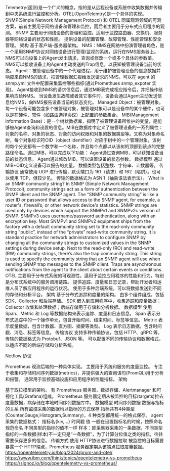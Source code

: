 Telemetry(遥测)是一个广义的概念，指的是从远程设备或系统中收集数据并传输到中央系统进行监控和分析。OTEL(OpenTelemtry)是一个具体的实现。
SNMP(Simple Network Management Protocol) 和 OTEL 同属观测领域的可测方案，前者主要用于网络设备和管理和监控，而后者主要用于分布式应用程序的观测。
SNMP
主要用于网络设备的管理和监控。适用于监控路由器、交换机、服务器等网络设备的状态和性能。
提供设备的配置管理、故障管理、性能管理和安全管理。
架构
基于客户端-服务器架构。
NMS：NMS在网络中扮演管理者角色，是一个采用SNMP协议对网络设备进行管理/监视的系统，运行在NMS服务器上。
NMS可以向设备上的Agent发出请求，查询或修改一个或多个具体的参数值。
NMS可以接收设备上的Agent主动发送的Trap信息，以获知被管理设备当前的状态。
Agent：被管理设备中的一个代理进程，用于维护被管理设备的信息数据并响应来自NMS的请求，把管理数据汇报给发送请求的NMS。可以在 agent 的 snmp.yml 文件中配置采集监控哪些指标(通过Promethues snmp_expoter 实现)。
Agent接收到NMS的请求信息后，通过MIB表完成相应指令后，并把操作结果响应给NMS。
当设备发生故障或者其它事件时，设备会通过Agent主动发送信息给NMS，向NMS报告设备当前的状态变化。
Managed Object：被管理对象。每一个设备可能包含多个被管理对象，被管理对象可以是设备中的某个硬件，也可以是在硬件、软件（如路由选择协议）上配置的参数集合。
MIB(Management Information Base)：是一个树状数据库，指明了被管理设备所维护的变量，是能够被Agent查询和设置的信息。MIB在数据库中定义了被管理设备的一系列属性：对象的名称、对象的状态、对象的访问权限和对象的数据类型等。又称为对象命名树，每个对象标识符OID（object identifier）对应于树中的一个管理对象，该树的每个分支都有一个数字和一个名称，并且每个点都以从该树的顶部到该点的完整路径命名。通过MIB，可以完成以下功能：
Agent通过查询MIB，可以获知设备当前的状态信息。
Agent通过修改MIB，可以设置设备的状态参数。
数据模型
通过 MIB+OID定义设备可以报告的变量。
数据类型包括整数、字符串、计数器等。
传输协议
通常使用 UDP 进行传输，默认端口为 161（请求）和 162（陷阱）。也可以使用 TCP，但较少见。
传输的数据格式为 ASN.1（抽象语法表示法）。
What is an SNMP community string?
In SNMP (Simple Network Management Protocol), community strings act as a form of authentication between the SNMP client and the SNMP agent.
The “SNMP community string” is like a user ID or password that allows access to the SNMP agent, for example, a router's, firewall’s, or other network device's statistics.
SNMP strings are used only by devices which support the SNMPv1 and SNMPv2c version of SNMP. SNMPv3 uses username/password authentication, along with an encryption key.
Most SNMPv1 and SNMPv2 equipment ships from the factory with a default community string set to the read-only community string “public”, instead of the “private” read-write community string. It is standard practice for network administrators to configure SNMP by changing all the community strings to customized values in the SNMP settings during device setup.
Next to the read-only (RO) and read-write (RW) community strings, there’s also the trap community string. This string is used to specify the community string that an SNMP agent will use when sending SNMP trap messages to the SNMP client. Traps are asynchronous notifications from the agent to the client about certain events or conditions.
OTEL
主要用于分布式系统的可观测性。适用于监控应用程序的性能和行为，特别是分布式系统中的服务调用链路。
提供追踪、度量和日志记录，帮助开发者和运维人员了解应用程序的运行状况。
使用于多种后端系统，可以将数据发送到不同的存储和分析平台。
架构
基于分布式追踪和度量的架构。
由多个组件组成，包括 SDK、Collector 和后端存储。
SDK 嵌入到应用程序中，收集追踪和度量数据；Collector 收集和处理数据；后端存储用于存储和分析数据。
数据模型
使用 Span、Metric 和 Log 等数据结构来表示追踪、度量和日志信息。
Span 表示分布式追踪中的一个操作单元，包含开始时间、结束时间、标签等信息。
Metric 表示度量数据，包含计数器、直方图、摘要等类型。
Log 表示日志数据，包含时间戳、消息、标签等信息。
传输协议
支持多种传输协议，包括 HTTP、gRPC 等。
传输的数据格式为 Protobuf、JSON 等。
可以配置不同的传输协议和数据格式，以适应不同的后端存储和分析系统。


Netflow 协议





Prometheus
观测后端的一种具体实现。
主要用于系统和服务的度量监控。
专注于收集和存储时间序列数据(metrics)，并提供强大的查询语句(PromQL)用于分析和报警。
通常用于监控基础设施和应用程序的性能指标。
架构

基于取拉模型的架构。
有 Prometheus 服务器、数据存储、Alertmanager 和可视化工具(Grafana)组成。
Prometheus 服务器定期从被监控的目标(targets)拉去度量数据，病存储在本地时间序列数据库中。
数据模型
时间序列数据
数据与指标的关系
所有监控采集的数据均以指标的方式保存
指标共有4种类型(Counter,Gauge,Histogram,Summary)，4 种类型都用统一的格式保存。
 agent 采集的数据格式： 指标名{k:v,...} 时间戳 值
一般在设置指标名的时候，按照命名规范命名
不同类型的指标的值不一样
样本：即采集器采集的一条数据，不同类型指标的一条数据(样本)不一定只是“一条数据”，为了计算分位值之类的指标，往往需要保存更多的信息。
传输方式
使用 HTTP协议进行数据拉取
被监控的目标需要暴露一个 HTTP端点，Prometheus 服务器定期从该端点拉取度量数据。
https://opentelemetry.io/blog/2024/prom-and-otel/
https://www.ibm.com/think/topics/opentelemetry-vs-prometheus
https://signoz.io/blog/opentelemetry-vs-prometheus/
